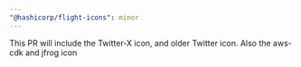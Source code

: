 ```yaml
---
"@hashicorp/flight-icons": minor
---
```


This PR will include the Twitter-X icon, and older Twitter icon. Also the aws-cdk and jfrog icon
